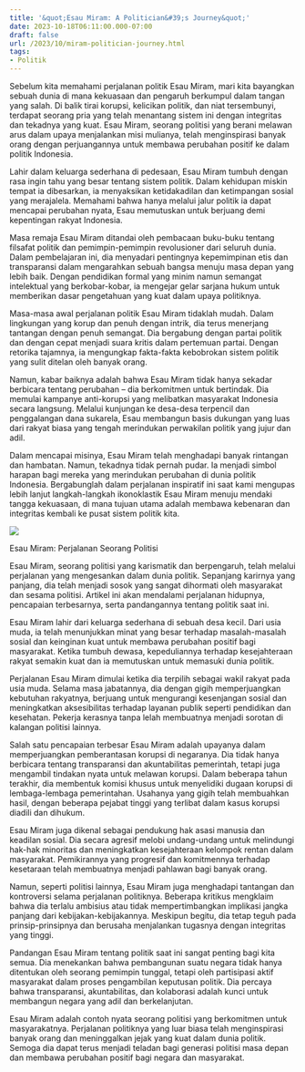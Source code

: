 ```yaml
---
title: '&quot;Esau Miram: A Politician&#39;s Journey&quot;'
date: 2023-10-18T06:11:00.000-07:00
draft: false
url: /2023/10/miram-politician-journey.html
tags: 
- Politik
---
```


  

Sebelum kita memahami perjalanan politik Esau Miram, mari kita bayangkan sebuah dunia di mana kekuasaan dan pengaruh berkumpul dalam tangan yang salah. Di balik tirai korupsi, kelicikan politik, dan niat tersembunyi, terdapat seorang pria yang telah menantang sistem ini dengan integritas dan tekadnya yang kuat. Esau Miram, seorang politisi yang berani melawan arus dalam upaya menjalankan misi mulianya, telah menginspirasi banyak orang dengan perjuangannya untuk membawa perubahan positif ke dalam politik Indonesia.

  

Lahir dalam keluarga sederhana di pedesaan, Esau Miram tumbuh dengan rasa ingin tahu yang besar tentang sistem politik. Dalam kehidupan miskin tempat ia dibesarkan, ia menyaksikan ketidakadilan dan ketimpangan sosial yang merajalela. Memahami bahwa hanya melalui jalur politik ia dapat mencapai perubahan nyata, Esau memutuskan untuk berjuang demi kepentingan rakyat Indonesia.

  

Masa remaja Esau Miram ditandai oleh pembacaan buku-buku tentang filsafat politik dan pemimpin-pemimpin revolusioner dari seluruh dunia. Dalam pembelajaran ini, dia menyadari pentingnya kepemimpinan etis dan transparansi dalam mengarahkan sebuah bangsa menuju masa depan yang lebih baik. Dengan pendidikan formal yang minim namun semangat intelektual yang berkobar-kobar, ia mengejar gelar sarjana hukum untuk memberikan dasar pengetahuan yang kuat dalam upaya politiknya.

  

Masa-masa awal perjalanan politik Esau Miram tidaklah mudah. Dalam lingkungan yang korup dan penuh dengan intrik, dia terus menerjang tantangan dengan penuh semangat. Dia bergabung dengan partai politik dan dengan cepat menjadi suara kritis dalam pertemuan partai. Dengan retorika tajamnya, ia mengungkap fakta-fakta kebobrokan sistem politik yang sulit ditelan oleh banyak orang.

  

Namun, kabar baiknya adalah bahwa Esau Miram tidak hanya sekadar berbicara tentang perubahan – dia berkomitmen untuk bertindak. Dia memulai kampanye anti-korupsi yang melibatkan masyarakat Indonesia secara langsung. Melalui kunjungan ke desa-desa terpencil dan penggalangan dana sukarela, Esau membangun basis dukungan yang luas dari rakyat biasa yang tengah merindukan perwakilan politik yang jujur dan adil.

  

Dalam mencapai misinya, Esau Miram telah menghadapi banyak rintangan dan hambatan. Namun, tekadnya tidak pernah pudar. Ia menjadi simbol harapan bagi mereka yang merindukan perubahan di dunia politik Indonesia. Bergabunglah dalam perjalanan inspiratif ini saat kami mengupas lebih lanjut langkah-langkah ikonoklastik Esau Miram menuju mendaki tangga kekuasaan, di mana tujuan utama adalah membawa kebenaran dan integritas kembali ke pusat sistem politik kita.

  

![](https://blogger.googleusercontent.com/img/b/R29vZ2xl/AVvXsEi63726GfrqZqnuWvTAZ8VAViHDZk_XDYVP4gTk8C8Z_Ir9U18ZJXrh6gxk2wPKHbKq486LqfFVBsaV_J4C0HD89khKT_aC3mbZyID7H0s0O23RjlWEOS1iRCT7o81qALo1-X-zf5Zr1DhgjPxnu-eIWR1Sia-xWOqwIOZa_vLkZAwoYqZq4TyS6PGN/w1200-h630-p-k-no-nu/wakil%20bupati%201.JPG)

  

Esau Miram: Perjalanan Seorang Politisi

  

Esau Miram, seorang politisi yang karismatik dan berpengaruh, telah melalui perjalanan yang mengesankan dalam dunia politik. Sepanjang karirnya yang panjang, dia telah menjadi sosok yang sangat dihormati oleh masyarakat dan sesama politisi. Artikel ini akan mendalami perjalanan hidupnya, pencapaian terbesarnya, serta pandangannya tentang politik saat ini.

  

Esau Miram lahir dari keluarga sederhana di sebuah desa kecil. Dari usia muda, ia telah menunjukkan minat yang besar terhadap masalah-masalah sosial dan keinginan kuat untuk membawa perubahan positif bagi masyarakat. Ketika tumbuh dewasa, kepeduliannya terhadap kesejahteraan rakyat semakin kuat dan ia memutuskan untuk memasuki dunia politik.

  

Perjalanan Esau Miram dimulai ketika dia terpilih sebagai wakil rakyat pada usia muda. Selama masa jabatannya, dia dengan gigih memperjuangkan kebutuhan rakyatnya, berjuang untuk mengurangi kesenjangan sosial dan meningkatkan aksesibilitas terhadap layanan publik seperti pendidikan dan kesehatan. Pekerja kerasnya tanpa lelah membuatnya menjadi sorotan di kalangan politisi lainnya.

  

Salah satu pencapaian terbesar Esau Miram adalah upayanya dalam memperjuangkan pemberantasan korupsi di negaranya. Dia tidak hanya berbicara tentang transparansi dan akuntabilitas pemerintah, tetapi juga mengambil tindakan nyata untuk melawan korupsi. Dalam beberapa tahun terakhir, dia membentuk komisi khusus untuk menyelidiki dugaan korupsi di lembaga-lembaga pemerintahan. Usahanya yang gigih telah membuahkan hasil, dengan beberapa pejabat tinggi yang terlibat dalam kasus korupsi diadili dan dihukum.

  

Esau Miram juga dikenal sebagai pendukung hak asasi manusia dan keadilan sosial. Dia secara agresif melobi undang-undang untuk melindungi hak-hak minoritas dan meningkatkan kesejahteraan kelompok rentan dalam masyarakat. Pemikirannya yang progresif dan komitmennya terhadap kesetaraan telah membuatnya menjadi pahlawan bagi banyak orang.

  

Namun, seperti politisi lainnya, Esau Miram juga menghadapi tantangan dan kontroversi selama perjalanan politiknya. Beberapa kritikus mengklaim bahwa dia terlalu ambisius atau tidak mempertimbangkan implikasi jangka panjang dari kebijakan-kebijakannya. Meskipun begitu, dia tetap teguh pada prinsip-prinsipnya dan berusaha menjalankan tugasnya dengan integritas yang tinggi.

  

Pandangan Esau Miram tentang politik saat ini sangat penting bagi kita semua. Dia menekankan bahwa pembangunan suatu negara tidak hanya ditentukan oleh seorang pemimpin tunggal, tetapi oleh partisipasi aktif masyarakat dalam proses pengambilan keputusan politik. Dia percaya bahwa transparansi, akuntabilitas, dan kolaborasi adalah kunci untuk membangun negara yang adil dan berkelanjutan.

  

Esau Miram adalah contoh nyata seorang politisi yang berkomitmen untuk masyarakatnya. Perjalanan politiknya yang luar biasa telah menginspirasi banyak orang dan meninggalkan jejak yang kuat dalam dunia politik. Semoga dia dapat terus menjadi teladan bagi generasi politisi masa depan dan membawa perubahan positif bagi negara dan masyarakat.